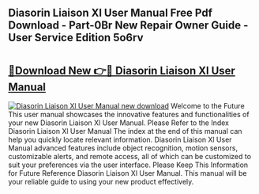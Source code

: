 ## Diasorin Liaison Xl User Manual Free Pdf Download - Part-0Br New Repair Owner Guide - User Service Edition 5o6rv

# <h2><a href="http://bc37754.oget.top/?id=Diasorin+Liaison+Xl+User+Manual">🔗Download New 👉🔴 Diasorin Liaison Xl User Manual</a></h2>

[![Diasorin Liaison Xl User Manual new download](https://i.imgur.com/5g1atiW.png)](http://bc37754.oget.top/?id=Diasorin+Liaison+Xl+User+Manual)
Welcome to the Future This user manual showcases the innovative features and functionalities of your new Diasorin Liaison Xl User Manual. Please Refer to the Index Diasorin Liaison Xl User Manual The index at the end of this manual can help you quickly locate relevant information. Diasorin Liaison Xl User Manual advanced features include object recognition, motion sensors, customizable alerts, and remote access, all of which can be customized to suit your preferences via the user interface. Please Keep This Information for Future Reference Diasorin Liaison Xl User Manual. This manual will be your reliable guide to using your new product effectively.
